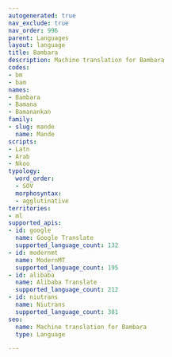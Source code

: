 ```yaml
---
autogenerated: true
nav_exclude: true
nav_order: 996
parent: Languages
layout: language
title: Bambara
description: Machine translation for Bambara
codes:
- bm
- bam
names:
- Bambara
- Bamana
- Bamanankan
family:
- slug: mande
  name: Mande
scripts:
- Latn
- Arab
- Nkoo
typology:
  word_order:
  - SOV
  morphosyntax:
  - agglutinative
territories:
- ml
supported_apis:
- id: google
  name: Google Translate
  supported_language_count: 132
- id: modernmt
  name: ModernMT
  supported_language_count: 195
- id: alibaba
  name: Alibaba Translate
  supported_language_count: 212
- id: niutrans
  name: Niutrans
  supported_language_count: 381
seo:
  name: Machine translation for Bambara
  type: Language

---
```


